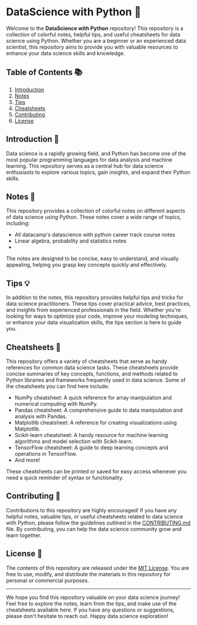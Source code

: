 # DataScience with Python 🌈

Welcome to the **DataScience with Python** repository! This repository is a collection of colorful notes, helpful tips, and useful cheatsheets for data science using Python. Whether you are a beginner or an experienced data scientist, this repository aims to provide you with valuable resources to enhance your data science skills and knowledge.

## Table of Contents 📚

1. [Introduction](#introduction)
2. [Notes](#notes)
3. [Tips](#tips)
4. [Cheatsheets](#cheatsheets)
5. [Contributing](#contributing)
6. [License](#license)

## Introduction 📝

Data science is a rapidly growing field, and Python has become one of the most popular programming languages for data analysis and machine learning. This repository serves as a central hub for data science enthusiasts to explore various topics, gain insights, and expand their Python skills.

## Notes 📓

This repository provides a collection of colorful notes on different aspects of data science using Python. These notes cover a wide range of topics, including:

- All datacamp's datascience with python career track course notes
- Linear algebra, probability and statistics notes
- 

The notes are designed to be concise, easy to understand, and visually appealing, helping you grasp key concepts quickly and effectively.

## Tips 💡

In addition to the notes, this repository provides helpful tips and tricks for data science practitioners. These tips cover practical advice, best practices, and insights from experienced professionals in the field. Whether you're looking for ways to optimize your code, improve your modeling techniques, or enhance your data visualization skills, the tips section is here to guide you.

## Cheatsheets 📄

This repository offers a variety of cheatsheets that serve as handy references for common data science tasks. These cheatsheets provide concise summaries of key concepts, functions, and methods related to Python libraries and frameworks frequently used in data science. Some of the cheatsheets you can find here include:

- NumPy cheatsheet: A quick reference for array manipulation and numerical computing with NumPy.
- Pandas cheatsheet: A comprehensive guide to data manipulation and analysis with Pandas.
- Matplotlib cheatsheet: A reference for creating visualizations using Matplotlib.
- Scikit-learn cheatsheet: A handy resource for machine learning algorithms and model selection with Scikit-learn.
- TensorFlow cheatsheet: A guide to deep learning concepts and operations in TensorFlow.
- And more!

These cheatsheets can be printed or saved for easy access whenever you need a quick reminder of syntax or functionality.

## Contributing 🤝

Contributions to this repository are highly encouraged! If you have any helpful notes, valuable tips, or useful cheatsheets related to data science with Python, please follow the guidelines outlined in the [CONTRIBUTING.md](CONTRIBUTING.md) file. By contributing, you can help the data science community grow and learn together.

## License 📃

The contents of this repository are released under the [MIT License](LICENSE). You are free to use, modify, and distribute the materials in this repository for personal or commercial purposes.

---

We hope you find this repository valuable on your data science journey! Feel free to explore the notes, learn from the tips, and make use of the cheatsheets available here. If you have any questions or suggestions, please don't hesitate to reach out. Happy data science exploration!
